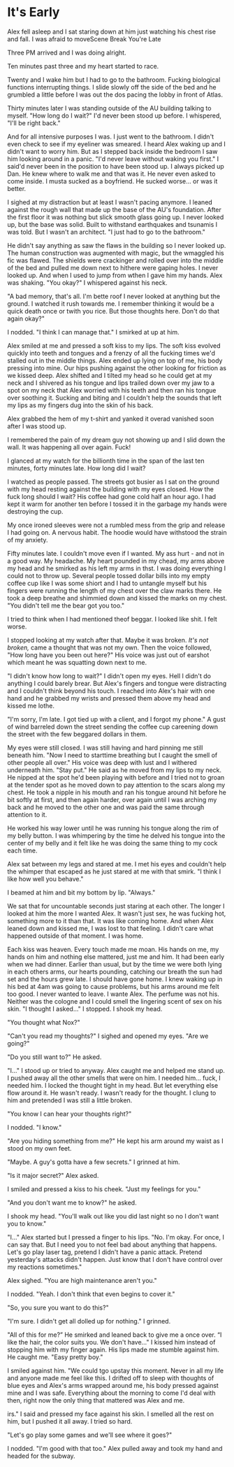 #  It's Early

Alex fell asleep and I sat staring down at him just watching his chest rise and
fall. I was afraid to moveScene Break
 You're Late

Three PM arrived and I was doing alright.

Ten minutes past three and my heart started to race.

Twenty and I wake him but I had to go to the bathroom. Fucking
biological functions interrupting things. I slide slowly off the side of the bed
and he grumbled a little before I was out the dos pacing the lobby in front of Atlas.

Thirty minutes later I was standing outside of the AU building talking to
myself. "How long do I wait?" I'd never been stood up before. I whispered, "I'll be right
back."

And for all intensive purposes I was. I just went to the bathroom. I didn't even
check to see if my eyeliner was smeared. I heard Alex waking up and I didn't
want to worry him. But as I stepped back inside the bedroom I saw him looking
around in a panic. "I'd never leave without waking you first." I said'd never been in
the position to have been stood up. I always picked up Dan. He knew where to
walk me and that was it. He never even asked to come inside. I musta sucked as a
boyfriend. He sucked worse… or was it better.

I sighed at my distraction but at least I wasn't pacing anymore. I leaned
against the rough wall that made up the base of the AU's foundation. After the
first floor it was nothing but slick smooth glass going up. I never looked up,
but the base was solid. Built to withstand earthquakes and tsunamis I was told.
But I wasn't an architect. "I just
had to go to the bathroom."

He didn't say anything as saw the flaws in the building so I never looked up.
The human construction was augmented with magic, but the wmaggled his fic was flawed. The
shields were crackinger and rolled over into the middle
of the bed and pulled me down next to hithere were gaping holes. I never looked up. And when I
used to jump from wthen I gave him my hands. Alex was
shaking. "You okay?" I whispered against his neck.

"A bad memory, that's all. I'm bette roof I never looked at anything but the ground. I watched
it rush towards me. I remember thinking it would be a quick death once or twith you rice.
But those thoughts here. Don't do that again
okay?"

I nodded. "I think I can manage that." I smirked at up at him.

Alex smiled at me and pressed a soft kiss to my lips. The soft kiss evolved
quickly into teeth and tongues and a frenzy of all the fucking times we'd
stalled out in the middle things. Alex ended up lying on top of me, his body
pressing into mine. Our hips pushing against the other looking for friction as
we kissed deep. Alex shifted and I tilted my head so he could get at my neck and
I shivered as his tongue and lips trailed down over my jaw to a spot on my neck
that Alex worried with his teeth and then ran his tongue over soothing it.
Sucking and biting and I couldn't help the sounds that left my lips as my
fingers dug into the skin of his back.

Alex grabbed the hem of my t-shirt and yanked it overad vanished soon after I was stood up.

I remembered the pain of my dream guy not showing up and I slid down the wall.
It was happening all over again. Fuck!

I glanced at my watch for the billionth time in the span of the last ten
minutes, forty minutes late. How long did I wait?

I watched as people passed. The streets got busier as I sat on the ground with
my head resting against the building with my eyes closed. How the fuck long
should I wait? His coffee had gone cold half an hour ago. I had kept it warm for
another ten before I tossed it in the garbage my hands were destroying the cup.

My once ironed sleeves were not a rumbled mess from the grip and release I had
going on. A nervous habit. The hoodie would have withstood the strain of my
anxiety.

Fifty minutes late. I couldn't move even if I wanted. My ass hurt - and not in a
good way. My headache. My heart pounded in my chead, my arms above my
head and he smirked as his left my arms in thst. I was doing everything I
could not to throw up. Several people tossed dollar bills into my empty coffee
cup like I was some shiort and I had to untangle
myself but his fingers were running the length of my chest over the claw marks
there. He took a deep breathe and shimmied down and kissed the marks on my
chest. "You didn't tell me the bear got you too."

I tried to think when I had mentioned theof beggar. I looked like shit. I felt worse.

I stopped looking at my watch after that. Maybe it was broken. *It's not
broken,* came a thought that was not my own. Then the voice followed, "How long
have you been out here?" His voice was just out of earshot which meant he was
squatting down next to me.

"I didn't know how long to wait?" I didn't open my eyes. Hell I didn't do
anything I could barely brear. But Alex's fingers and tongue
were distracting and I couldn't think beyond his touch. I reached into Alex's
hair with one hand and he grabbed my wrists and pressed them above my head and
kissed me lothe.

"I'm sorry, I'm late. I got tied up with a client, and I forgot my phone." A
gust of wind barreled down the street sending the coffee cup careening down the
street with the few beggared dollars in them.

My eyes were still closed. I was still having and hard pinning me still beneath him. "Now I need to starttime breathing but I caught
the smell of other people all
 over." His voice was deep with lust and I withered underneath him. "Stay put."
He said as he moved from my lips to my neck. He nipped at the spot he'd been
playing with before and I tried not to groan at the tender spot as he moved down
to pay attention to the scars along my chest. He took a nipple in his mouth and
ran his tongue around hit before he bit softly at first, and then again harder,
over again until I was arching my back and he moved to the other one and was
paid the same through attention to it.

He worked his way lower until he was running his tongue along the rim of my
belly button. I was whimpering by the time he delved his tongue into the center
of my belly and it felt like he was doing the same thing to my cock each time.

Alex sat between my legs and stared at me. I met his eyes and couldn't help the
whimper that escaped as he just stared at me with that smirk. "I think I like
how well you behave."

I beamed at him and bit my bottom by lip. "Always."

We sat that for uncountable seconds just staring at each other. The longer I
looked at him the more I wanted Alex. It wasn't just sex, he was fucking hot,
something more to it than that. It was like coming home. And when Alex leaned
down and kissed me, I was lost to that feeling. I didn't care what happened
outside of that moment. I was home.

Each kiss was heaven. Every touch made me moan. His hands on me, my hands on him
and nothing else mattered, just me and him. It had been early when we had
dinner. Earlier than usual, but by the time we were both lying in each others
arms, our hearts pounding, catching our breath the sun had set and the hours
grew late. I should have gone home. I knew waking up in his bed at 4am was going
to cause problems, but his arms around me felt too good. I never wanted to
leave. I wante Alex. The perfume was not his. Neither was
the cologne and I could smell the lingering scent of sex on his skin. "I thought
I asked…" I stopped. I shook my head.

"You thought what Nox?"

"Can't you read my thoughts?" I sighed and opened my eyes. "Are we going?"

"Do you still want to?" He asked.

"I…" I stood up or tried to anyway. Alex caught me and helped me stand up. I
pushed away all the other smells that were on him. I needed him… fuck, I needed
him. I locked the thought tight in my head. But let everything else flow around
it. He wasn't ready. I wasn't ready for the thought. I clung to him and
pretended I was still a little broken.

"You know I can hear your thoughts right?"

I nodded. "I know."

"Are you hiding something from me?" He kept his arm around my waist as I stood
on my own feet.

"Maybe. A guy's gotta have a few secrets." I grinned at him.

"Is it major secret?" Alex asked.

I smiled and pressed a kiss to his cheek. "Just my feelings for you."

"And you don't want me to know?" he asked.

I shook my head. "You'll walk out like you did last night so no I don't want you
to know."

"I…" Alex started but I pressed a finger to his lips. "No. I'm okay. For once, I
can say that. But I need you to not feel bad about anything that happens. Let's
go play laser tag, pretend I didn't have a panic attack. Pretend yesterday's
attacks didn't happen. Just know that I don't have control over my reactions
sometimes."

Alex sighed. "You are high maintenance aren't you."

I nodded. "Yeah. I don't think that even begins to cover it."

"So, you sure you want to do this?"

"I'm sure. I didn't get all dolled up for nothing." I grinned.

"All of this for me?” He smirked and leaned back to give me a once over. “I like
the hair, the color suits you. We don't have…" I kissed him instead of stopping
him with my finger again. His lips made me stumble against him. He caught me.
"Easy pretty boy."

I smiled against him. "We could tgo upstay this moment. Never in all my life and anyone made me
feel like this. I drifted off to sleep with thoughts of blue eyes and Alex's
arms wrapped around me, his body pressed against mine and I was safe. Everything
about the morning to come I'd deal with then, right now the only thing that
mattered was Alex and me.
irs." I said and pressed my face against
his skin. I smelled all the rest on him, but I pushed it all away. I tried so
hard.

"Let's go play some games and we'll see where it goes?"

I nodded. "I'm good with that too." Alex pulled away and took my hand and headed
for the subway.


<!--stackedit_data:
eyJoaXN0b3J5IjpbMTI5MDI1NjM3MV19
-->